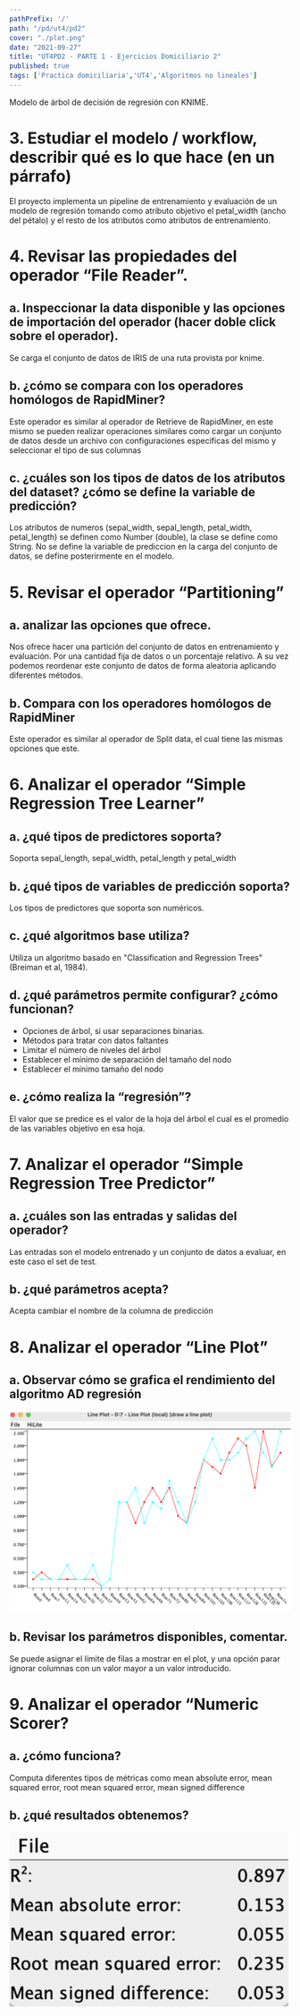 ```yaml
---
pathPrefix: '/'
path: "/pd/ut4/pd2"
cover: "./plot.png"
date: "2021-09-27"
title: "UT4PD2 - PARTE 1 - Ejercicios Domiciliario 2"
published: true
tags: ['Practica domiciliaria','UT4','Algoritmos no lineales']
---
```


Modelo de árbol de decisión de regresión con KNIME.

# 3. Estudiar el modelo / workflow, describir qué es lo que hace (en un párrafo)

El proyecto implementa un pipeline de entrenamiento y evaluación de un modelo de regresión tomando como atributo objetivo el petal_width (ancho del pétalo) y el resto de los atributos como atributos de entrenamiento.

# 4. Revisar las propiedades del operador “File Reader”.

## a. Inspeccionar la data disponible y las opciones de importación del operador (hacer doble click sobre el operador).

Se carga el conjunto de datos de IRIS de una ruta provista por knime.

## b. ¿cómo se compara con los operadores homólogos de RapidMiner?

Este operador es similar al operador de Retrieve de RapidMiner, en este mismo se pueden realizar operaciones similares como cargar un conjunto de datos desde un archivo con configuraciones especificas del mismo y seleccionar el tipo de sus columnas

## c. ¿cuáles son los tipos de datos de los atributos del dataset? ¿cómo se define la variable de predicción?

Los atributos de numeros (sepal_width, sepal_length, petal_width, petal_length) se definen como Number (double), la clase se define como String. No se define la variable de prediccion en la carga del conjunto de datos, se define posterirmente en el modelo.

# 5. Revisar el operador “Partitioning”

## a. analizar las opciones que ofrece.

Nos ofrece hacer una partición del conjunto de datos en entrenamiento y evaluación. Por una cantidad fija de datos o un porcentaje relativo. A su vez podemos reordenar este conjunto de datos de forma aleatoria aplicando diferentes métodos.

## b. Compara con los operadores homólogos de RapidMiner

Este operador es similar al operador de Split data, el cual tiene las mismas opciones que este.

# 6. Analizar el operador “Simple Regression Tree Learner”

## a. ¿qué tipos de predictores soporta?

Soporta sepal_length, sepal_width, petal_length y petal_width

## b. ¿qué tipos de variables de predicción soporta?

Los tipos de predictores que soporta son numéricos.

## c. ¿qué algoritmos base utiliza?

Utiliza un algoritmo basado en ​​"Classification and Regression Trees" (Breiman et al, 1984).

## d. ¿qué parámetros permite configurar? ¿cómo funcionan?

- Opciones de árbol, si usar separaciones binarias.
- Métodos para tratar con datos faltantes
- Limitar el número de niveles del árbol
- Establecer el mínimo de separación del tamaño del nodo
- Establecer el mínimo tamaño del nodo

## e. ¿cómo realiza la “regresión”?

El valor que se predice es el valor de la hoja del árbol el cual es el promedio de las variables objetivo en esa hoja.

# 7. Analizar el operador “Simple Regression Tree Predictor”

## a. ¿cuáles son las entradas y salidas del operador?

Las entradas son el modelo entrenado y un conjunto de datos a evaluar, en este caso el set de test.

## b. ¿qué parámetros acepta?

Acepta cambiar el nombre de la columna de predicción

# 8. Analizar el operador “Line Plot”

## a. Observar cómo se grafica el rendimiento del algoritmo AD regresión

![plot](https://github.com/JuanFKurucz/ia-portfolio/blob/main/content/posts/ut/ut4/pd/pd2/plot.png?raw=true)

## b. Revisar los parámetros disponibles, comentar.

Se puede asignar el límite de filas a mostrar en el plot, y una opción parar ignorar columnas con un valor mayor a un valor introducido.

# 9. Analizar el operador “Numeric Scorer?

## a. ¿cómo funciona?

Computa diferentes tipos de métricas como mean absolute error, mean squared error, root mean squared error, mean signed difference

## b. ¿qué resultados obtenemos?

![results](https://github.com/JuanFKurucz/ia-portfolio/blob/main/content/posts/ut/ut4/pd/pd2/results.png?raw=true)
